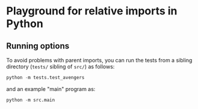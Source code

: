 # Playground for relative imports in Python

## Running options

To avoid problems with parent imports, you can run the tests from a sibling directory (`tests/` sibling of `src/`) as follows:

```py
python -m tests.test_avengers
```

and an example "main" program as:

```py
python -m src.main
```

